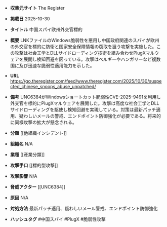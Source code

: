 - **収集元サイト**
The Register

- **掲載日**
2025-10-30

- **タイトル**
中国スパイ欧州外交官標的

- **概要**
LNKファイルのWindows脆弱性を悪用し中国政府関連のスパイが欧州の外交官を標的に防衛と国家安全保障情報の窃取を狙う攻撃を実施した。この攻撃は社会工学とDLLサイドローディング技術を組み合わせPlugXマルウェアを展開し検知回避を図っている。攻撃はベルギーやハンガリーなど複数国に及び迅速な脆弱性適用能力を示した。

- **URL**
https://go.theregister.com/feed/www.theregister.com/2025/10/30/suspected_chinese_snoops_abuse_unpatched/

- **備考**
UNC6384がWindowsショートカット脆弱性CVE-2025-9491を利用し外交官を標的にPlugXマルウェアを展開した。攻撃は高度な社会工学とDLLサイドローディングを駆使し検知回避を実現している。対策は最新パッチ適用、疑わしいメールの警戒、エンドポイント防御強化が必要である。将来的に同様攻撃の拡大が懸念される。

- **分類**
[[他組織インシデント]]

- **組織名**
N/A

- **業種**
[[産業分類]]

- **攻撃手口**
[[標的型攻撃]]

- **攻撃影響**
N/A

- **脅威アクター**
[[UNC6384]]

- **原因**
N/A

- **対処方法**
最新パッチ適用、疑わしいメール警戒、エンドポイント防御強化

- **ハッシュタグ**
#中国スパイ #PlugX #脆弱性攻撃
